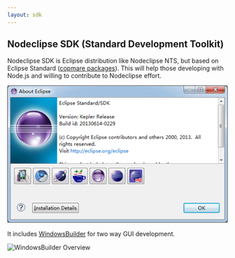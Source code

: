 ```yaml
---
layout: sdk
---
```


## Nodeclipse SDK (Standard Development Toolkit)

Nodeclipse SDK is Eclipse distribution like Nodeclipse NTS, but based on Eclipse Standard
 ([copmare packages](http://www.eclipse.org/downloads/compare.php?release=kepler)).
This will help those developing with Node.js and willing to contribute to Nodeclipse effort.

![Nodeclipse-SDK-About.png](..\img\Nodeclipse-SDK-About.png)

It includes [WindowsBuilder](http://www.eclipse.org/windowbuilder/) for two way GUI development.

![WindowsBuilder Overview](http://www.eclipse.org/windowbuilder/images/wb_summary_shot.gif)